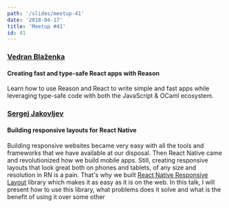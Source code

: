 ```yaml
---
path: '/slides/meetup-41'
date: '2018-04-17'
title: 'Meetup #41'
id: 41
---
```


### [Vedran Blaženka](https://vblazenka.com)
#### Creating fast and type-safe React apps with Reason

Learn how to use Reason and React to write simple and fast apps while leveraging type-safe code with both the JavaScript & OCaml ecosystem.

### [Sergej Jakovljev](https://github.com/srolija)
#### Building responsive layouts for React Native

Building responsive websites became very easy with all the tools and frameworks that we have available at our disposal. Then React Native came and revolutionized how we build mobile apps. Still, creating responsive layouts that look great both on phones and tablets, of any size and resolution in RN is a pain. That's why we built [React Native Responsive Layout](https://www.npmjs.com/package/react-native-responsive-layout) library which makes it as easy as it is on the web.
In this talk, I will present how to use this library, what problems does it solve and what is the benefit of using it over some other